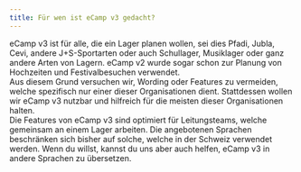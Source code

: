 ```yaml
---
title: Für wen ist eCamp v3 gedacht?
---
```


eCamp v3 ist für alle, die ein Lager planen wollen, sei dies Pfadi, Jubla, Cevi, andere J+S-Sportarten oder auch Schullager, Musiklager oder ganz andere Arten von Lagern. eCamp v2 wurde sogar schon zur Planung von Hochzeiten und Festivalbesuchen verwendet.<br/>
Aus diesem Grund versuchen wir, Wording oder Features zu vermeiden, welche spezifisch nur einer dieser Organisationen dient. Stattdessen wollen wir eCamp v3 nutzbar und hilfreich für die meisten dieser Organisationen halten.<br/>
Die Features von eCamp v3 sind optimiert für Leitungsteams, welche gemeinsam an einem Lager arbeiten. Die angebotenen Sprachen beschränken sich bisher auf solche, welche in der Schweiz verwendet werden. Wenn du willst, kannst du uns aber auch helfen, eCamp v3 in andere Sprachen zu übersetzen.
